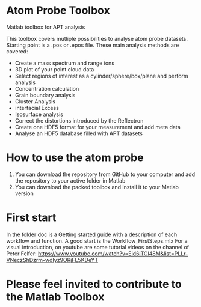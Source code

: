 # Atom Probe Toolbox
 Matlab toolbox for APT analysis

 This toolbox covers mutliple possibilities to analyse atom probe datasets.
 Starting point is a .pos or .epos file. These main analysis methods are covered:
 - Create a mass spectrum and range ions
 - 3D plot of your point cloud data
 - Select regions of interest as a cylinder/sphere/box/plane and perform analysis
 - Concentration calculation
 - Grain boundary analysis
 - Cluster Analysis
 - interfacial Excess
 - Isosurface analysis
 - Correct the distortions introduced by the Reflectron
 - Create one HDF5 format for your measurement and add meta data
 - Analyse an HDF5 database filled with APT datasets

# How to use the atom probe
1. You can download the repository from GitHub to your computer and add the repository to your active folder in Matlab
2. You can download the packed toolbox and install it to your Matlab version

# First start
In the folder doc is a Getting started guide with a description of each workflow and function. 
A good start is the Workflow_FirstSteps.mlx
For a visual introduction, on youtube are some tutorial videos on the channel of Peter Felfer:
https://www.youtube.com/watch?v=Eid6iTGl48M&list=PLLr-VNeczShDzrm-wdIyz9ORjFL5KDeYT

# Please feel invited to contribute to the Matlab Toolbox

